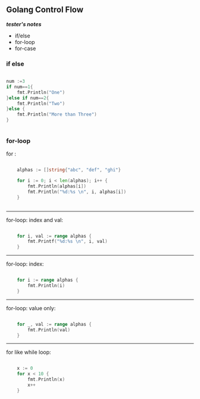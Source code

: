 ## Golang Control Flow
***tester's notes***

- if/else
- for-loop
- for-case


### if else 

```go

num :=3
if num==1{
	fmt.Println("One")
}else if num==2{
    fmt.Println("Two")
}else {
	fmt.Println("More than Three")
}
	
```

### for-loop

for :

```go

	alphas := []string{"abc", "def", "ghi"}

	for i := 0; i < len(alphas); i++ {
		fmt.Println(alphas[i])
		fmt.Println("%d:%s \n", i, alphas[i])
	}
	
```
---

for-loop: index and val:

```go

	for i, val := range alphas {
		fmt.Printf("%d:%s \n", i, val)
	}

```

---

for-loop: index:

```go

	for i := range alphas {
		fmt.Println(i)
	}

```

---

for-loop: value only:

```go

	for _, val := range alphas {
		fmt.Println(val)
	}

```

---

for like while loop:

```go

	x := 0
	for x < 10 {
		fmt.Println(x)
		x++
	}

```